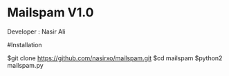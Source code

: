 # Mailspam V1.0
<h> Developer : Nasir Ali </h>

<p>
#Installation

$git clone https://github.com/nasirxo/mailspam.git
$cd mailspam
$python2 mailspam.py

</p>
